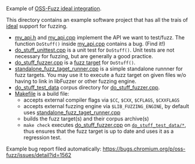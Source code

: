 Example of [OSS-Fuzz ideal integration](../../../docs/ideal_integration.md).

This directory contains an example software project that has all the trais of [ideal](../../../docs/ideal_integration.md) support for fuzzing. 

* [my_api.h](my_api.h) and [my_api.cpp](my_api.cpp) implement the API we want to test/fuzz. The function `DoStuff()` inside [my_api.cpp](my_api.cpp) contains a bug. (Find it!)
* [do_stuff_unittest.cpp](do_stuff_unittest.cpp) is a unit test for `DoStuff()`. Unit tests are not necessary for fuzzing, but are generally a good practice. 
* [do_stuff_fuzzer.cpp](do_stuff_fuzzer.cpp) is a [fuzz target](http://libfuzzer.info/#fuzz-target) for `DoStuff()`.
* [standalone_fuzz_taget_runner.cpp](standalone_fuzz_taget_runner.cpp) is a simple standalone runnner for fuzz targets. You may use it to execute a fuzz target on given files w/o having to link in libFuzzer or other fuzzing engine. 
* [do_stuff_test_data](do_stuff_test_data) corpus directory for [do_stuff_fuzzer.cpp](do_stuff_fuzzer.cpp). 
* [Makefile](Makefile) is a build file:
  * accepts external compiler flags via `$CC`, `$CXX`, `$CFLAGS`, `$CXXFLAGS`
  * accepts external fuzzing engine via `$LIB_FUZZING_ENGINE`, by default uses [standalone_fuzz_taget_runner.cpp](standalone_fuzz_taget_runner.cpp)
  * builds the fuzz target(s) and their corpus archive(s)
  * `make check` executes [do_stuff_fuzzer.cpp](do_stuff_fuzzer.cpp) on [`do_stuff_test_data/*`](do_stuff_test_data), thus ensures that the fuzz target is up to date and uses it as a regression test.


Example bug report filed automatically: https://bugs.chromium.org/p/oss-fuzz/issues/detail?id=1562
